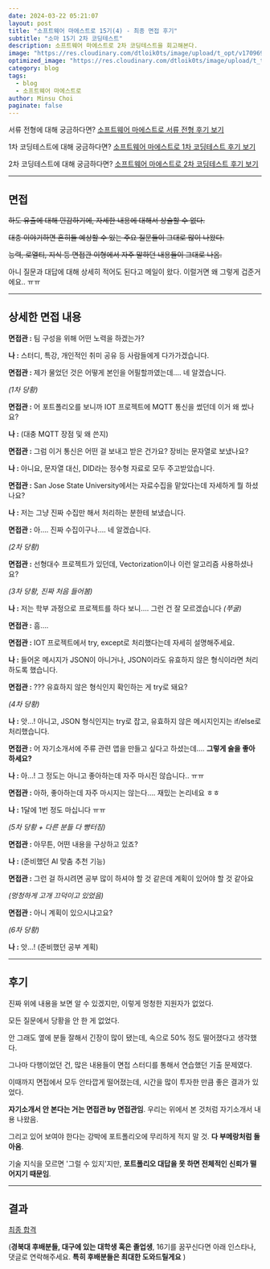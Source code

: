 ```yaml
---
date: 2024-03-22 05:21:07
layout: post
title: "소프트웨어 마에스트로 15기(4) - 최종 면접 후기"
subtitle: "소마 15기 2차 코딩테스트"
description: 소프트웨어 마에스트로 2차 코딩테스트을 회고해본다.
image: "https://res.cloudinary.com/dtloik0ts/image/upload/t_opt/v1709695396/bbe7b5a1-0d8f-4134-a2c4-567d752f220d_qldvoo.png"
optimized_image: "https://res.cloudinary.com/dtloik0ts/image/upload/t_transformation/v1709695396/bbe7b5a1-0d8f-4134-a2c4-567d752f220d_qldvoo.png"
category: blog
tags:
  - blog
  - 소프트웨어 마에스트로
author: Minsu Choi
paginate: false
---
```


서류 전형에 대해 궁금하다면? <u><a href = "/소프트웨어-마에스트로-15기-코딩테스트-서류-전형-회고록/">소프트웨어 마에스트로 서류 전형 후기 보기</a></u>

1차 코딩테스트에 대해 궁금하다면? <u><a href = "/소프트웨어-마에스트로-15기(2)-코딩테스트-1차-코딩테스트-회고록/">소프트웨어 마에스트로 1차 코딩테스트 후기 보기</a></u>

2차 코딩테스트에 대해 궁금하다면? <u><a href = "/소프트웨어-마에스트로-15기(3)-코딩테스트-2차-코딩테스트-회고록/">소프트웨어 마에스트로 2차 코딩테스트 후기 보기</a></u>

---

## 면접

~~하도 유출에 대해 민감하기에, 자세한 내용에 대해서 상술할 수 없다.~~

~~대충 이야기하면 흔히들 예상할 수 있는 주요 질문들이 그대로 많이 나왔다.~~

~~능력, 로열티, 지식 등 면접관 이형에서 자주 말하던 내용들이 그대로 나옴.~~

아니 질문과 대답에 대해 상세히 적어도 된다고 메일이 왔다. 이럴거면 왜 그렇게 겁준거에요.. ㅠㅠ

---

## 상세한 면접 내용

**면접관 :** 팀 구성을 위해 어떤 노력을 하겠는가?

**나 :** 스터디, 특강, 개인적인 취미 공유 등 사람들에게 다가가겠습니다.

**면접관 :** 제가 물었던 것은 어떻게 본인을 어필할까였는데…. 네 알겠습니다.

_(1차 당황)_

**면접관 :** 어 포트폴리오를 보니까 IOT 프로젝트에 MQTT 통신을 썼던데 이거 왜 썼나요?

**나 :** (대충 MQTT 장점 및 왜 쓴지)

**면접관 :** 그럼 이거 통신은 어떤 걸 보내고 받은 건가요? 장비는 문자열로 보냈나요?

**나 :** 아니요, 문자열 대신, DID라는 정수형 자료로 모두 주고받았습니다.

**면접관 :** San Jose State University에서는 자료수집을 맡았다는데 자세하게 뭘 하셨나요?

**나 :** 저는 그냥 진짜 수집만 해서 처리하는 분한테 보냈습니다.

**면접관 :** 아…. 진짜 수집이구나…. 네 알겠습니다.

_(2차 당황)_

**면접관 :** 선형대수 프로젝트가 있던데, Vectorization이나 이런 알고리즘 사용하셨나요?

_(3차 당황, 진짜 처음 들어봄)_

**나 :** 저는 학부 과정으로 프로젝트를 하다 보니…. 그런 건 잘 모르겠습니다 _(쭈굴)_

**면접관 :** 흠….

**면접관 :** IOT 프로젝트에서 try, except로 처리했다는데 자세히 설명해주세요.

**나 :** 들어온 메시지가 JSON이 아니거나, JSON이라도 유효하지 않은 형식이라면 처리하도록 했습니다.

**면접관 :** ??? 유효하지 않은 형식인지 확인하는 게 try로 돼요?

_(4차 당황)_

**나 :** 앗…! 아니고, JSON 형식인지는 try로 잡고, 유효하지 않은 메시지인지는 if/else로 처리했습니다.

**면접관 :** 어 자기소개서에 주류 관련 앱을 만들고 싶다고 하셨는데…. **그렇게 술을 좋아하세요?**

**나 :** 아…! 그 정도는 아니고 좋아하는데 자주 마시진 않습니다.. ㅠㅠ

**면접관 :** 아하, 좋아하는데 자주 마시지는 않는다…. 재밌는 논리네요 ㅎㅎ

**나 :** 1달에 1번 정도 마십니다 ㅠㅠ

_(5차 당황 + 다른 분들 다 빵터짐)_

**면접관 :** 아무튼, 어떤 내용을 구상하고 있죠?

**나 :** (준비했던 AI 맞춤 추천 기능)

**면접관 :** 그런 걸 하시려면 공부 많이 하셔야 할 것 같은데 계획이 있어야 할 것 같아요

_(멍청하게 고개 끄덕이고 있었음)_

**면접관 :** 아니 계획이 있으시냐고요?

_(6차 당황)_

**나 :** 앗…! (준비했던 공부 계획)

---

## 후기

진짜 위에 내용을 보면 알 수 있겠지만, 이렇게 멍청한 지원자가 없었다.

모든 질문에서 당황을 안 한 게 없었다.

안 그래도 옆에 분들 잘해서 긴장이 많이 됐는데, 속으로 50% 정도 떨어졌다고 생각했다.

그나마 다행이었던 건, 많은 내용들이 면접 스터디를 통해서 연습했던 기출 문제였다.

이때까지 면접에서 모두 안타깝게 떨어졌는데, 시간을 많이 투자한 만큼 좋은 결과가 있었다.

**자기소개서 안 본다는 거는 면접관 by 면접관임**. 우리는 위에서 본 것처럼 자기소개서 내용 나왔음.

그리고 있어 보여야 한다는 강박에 포트폴리오에 무리하게 적지 말 것. **다 부메랑처럼 돌아옴**.

기술 지식을 모르면 '그럴 수 있지'지만, **포트폴리오 대답을 못 하면 전체적인 신뢰가 떨어지기 때문임**.

---

## 결과

<u>최종 합격</u>

(**경북대 후배분들, 대구에 있는 대학생 혹은 졸업생**, 16기를 꿈꾸신다면 아래 인스타나, 댓글로 연락해주세요.
**특히 후배분들은 최대한 도와드릴게요** )
